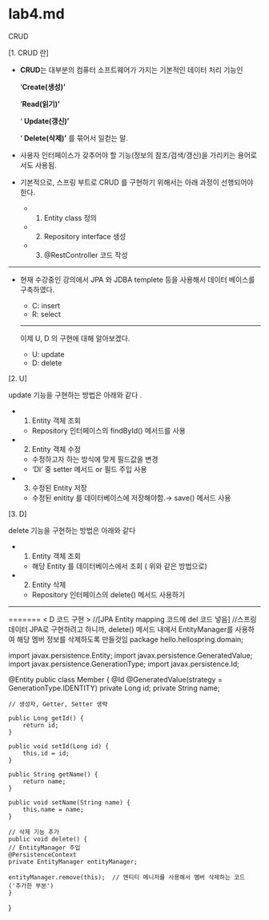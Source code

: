 # lab4.md

CRUD

[1. CRUD 란]

- **CRUD**는 대부분의 컴퓨터 소프트웨어가 가지는 기본적인 데이터 처리 기능인
    
    ‘**Create(생성)’**
    
    ‘**Read(읽기)’**
    
    ‘ **Update(갱신)’**
    
    ‘ **Delete(삭제)’** 를 묶어서 일컫는 말.
    
- 사용자 인터페이스가 갖추어야 할 기능(정보의 참조/검색/갱신)을 가리키는 용어로서도 사용됨.
- 기본적으로, 스프링 부트로 CRUD 를 구현하기 위해서는 아래 과정이 선행되어야 한다.
    - 1. Entity class 정의
    - 2. Repository interface 생성
    - 3. @RestController 코드 작성

---

- 현재 수강중인 강의에서 JPA 와 JDBA templete 등을 사용해서 데이터 베이스를 구축하였다.
    - C: insert
    - R: select
    
    ---
    
    이제 U, D 의 구현에 대해 알아보겠다.
    
    - U: update
    - D: delete

[2. U]

update 기능을 구현하는 방법은 아래와 같다 .

- 1. Entity 객체 조회
    - Repository 인터페이스의 findById() 메서드를 사용
- 2. Entity 객체 수정
    - 수정하고자 하는 방식에 맞게 필드값을 변경
    - ‘DI’ 중 setter 메서드 or 필드 주입 사용
- 3. 수정된 Entity 저장
    - 수정된 enitity 를 데이터베이스에 저장해야함.→ save() 메서드 사용

[3. D]

delete 기능을 구현하는 방법은 아래와 같다

- 1. Entity 객체 조회
    - 해당 Entity 를 데이터베이스에서 조회 ( 위와 같은 방법으로)
- 2. Entity 삭제
    - Repository 인터페이스의 delete() 메서드 사용하기
 -------------
 =======
 <  D 코드 구현 >
 //[JPA Entity mapping 코드에 del 코드 넣음]
 //스프링 데이터 JPA로 구현하려고 하니까, delete() 메서드 내에서 EntityManager를 사용하여 해당 멤버 정보를 삭제하도록 만들것임
 package hello.hellospring.domain;

import javax.persistence.Entity;
import javax.persistence.GeneratedValue;
import javax.persistence.GenerationType;
import javax.persistence.Id;

@Entity
public class Member {
    @Id
    @GeneratedValue(strategy = GenerationType.IDENTITY)
    private Long id;
    private String name;

    // 생성자, Getter, Setter 생략

    public Long getId() {
        return id;
    }

    public void setId(Long id) {
        this.id = id;
    }

    public String getName() {
        return name;
    }

    public void setName(String name) {
        this.name = name;
    }
    
    // 삭제 기능 추가
    public void delete() {
    // EntityManager 주입
    @PersistenceContext 
    private EntityManager entityManager;

    entityManager.remove(this);  // 엔티티 메니저를 사용해서 멤버 삭제하는 코드 ('추가한 부분')
    }
}
